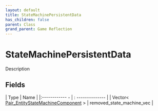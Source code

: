 ```yaml
---
layout: default
title: StateMachinePersistentData
has_children: false
parent: Class
grand_parent: Game Reflection
---
```

# StateMachinePersistentData
Description 

## Fields
| Type | Name |
|:------------ - | : -------------- |
| Vector< [Pair_EntityStateMachineComponent](game-reflection/components/pair__entity_state_machine_component.md) > | removed_state_machine_vec |
